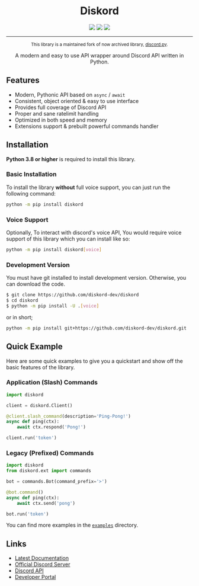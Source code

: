 <div align="center">
    <h1>Diskord</h1>
    <img src="https://pepy.tech/badge/diskord">
    <img src="https://canary.discord.com/api/guilds/887217168276656188/embed.png">
    <img src="https://readthedocs.org/projects/diskord/badge">
    <hr>
    <sup>This library is a maintained fork of now archived library, <a href="https://github.com/Rapptz/discord.py">discord.py</a>.</sup>
    <p>
        A modern and easy to use API wrapper around Discord API written in Python.
    </p>
</div>

## Features
* Modern, Pythonic API based on `async` / `await`
* Consistent, object oriented & easy to use interface
* Provides full coverage of Discord API
* Proper and sane ratelimit handling
* Optimized in both speed and memory
* Extensions support & prebuilt powerful commands handler


## Installation

**Python 3.8 or higher** is required to install this library.

### Basic Installation
To install the library **without** full voice support, you can just run the following command:
```sh
python -m pip install diskord
```

### Voice Support
Optionally, To interact with discord's voice API, You would require voice support of this library which you can install like so:
```sh
python -m pip install diskord[voice]
```

### Development Version
You must have git installed to install development version. Otherwise, you can download the code.
```sh
$ git clone https://github.com/diskord-dev/diskord
$ cd diskord
$ python -m pip install -U .[voice]
```
or in short;
```sh
python -m pip install git+https://github.com/diskord-dev/diskord.git
```

## Quick Example
Here are some quick examples to give you a quickstart and show off the basic features of the library.

### Application (Slash) Commands
```py
import diskord

client = diskord.Client()

@client.slash_command(description='Ping-Pong!')
async def ping(ctx):
    await ctx.respond('Pong!')

client.run('token')
```

### Legacy (Prefixed) Commands
```py
import diskord
from diskord.ext import commands

bot = commands.Bot(command_prefix='>')

@bot.command()
async def ping(ctx):
    await ctx.send('pong')

bot.run('token')
```
You can find more examples in the [`examples`](examples/) directory.

## Links
* [Latest Documentation](https://diskord.readthedocs.io/en/latest/index.html)
* [Official Discord Server](https://dsc.gg/diskord-dev)
* [Discord API](https://discord.gg/discord-api)
* [Developer Portal](https://developer.discord.com/applications)

